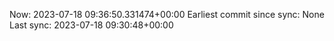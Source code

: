Now: 2023-07-18 09:36:50.331474+00:00 Earliest commit since sync: None Last sync: 2023-07-18 09:30:48+00:00
